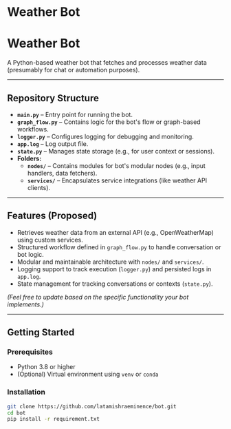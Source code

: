 # Weather Bot

# Weather Bot

A Python-based weather bot that fetches and processes weather data (presumably for chat or automation purposes).

---

##  Repository Structure

- **`main.py`** – Entry point for running the bot.
- **`graph_flow.py`** – Contains logic for the bot's flow or graph-based workflows.
- **`logger.py`** – Configures logging for debugging and monitoring.
- **`app.log`** – Log output file.
- **`state.py`** – Manages state storage (e.g., for user context or sessions).
- **Folders:**
  - **`nodes/`** – Contains modules for bot's modular nodes (e.g., input handlers, data fetchers).
  - **`services/`** – Encapsulates service integrations (like weather API clients).

---

##  Features (Proposed)

- Retrieves weather data from an external API (e.g., OpenWeatherMap) using custom services.
- Structured workflow defined in `graph_flow.py` to handle conversation or bot logic.
- Modular and maintainable architecture with `nodes/` and `services/`.
- Logging support to track execution (`logger.py`) and persisted logs in `app.log`.
- State management for tracking conversations or contexts (`state.py`).

*(Feel free to update based on the specific functionality your bot implements.)*

---

##  Getting Started

### Prerequisites

- Python 3.8 or higher
- (Optional) Virtual environment using `venv` or `conda`

### Installation

```bash
git clone https://github.com/latamishraeminence/bot.git
cd bot
pip install -r requirement.txt
